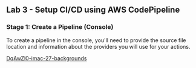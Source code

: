 
## Lab 3 - Setup CI/CD using AWS CodePipeline

### Stage 1: Create a Pipeline (Console)

To create a pipeline in the console, you'll need to provide the source file location and information about the providers you will use for your actions.


[DqAwZl0-imac-27-backgrounds](https://user-images.githubusercontent.com/74685659/126426386-c93eff3e-0d38-40f6-9b84-9bbb0b9da9ed.jpg)

